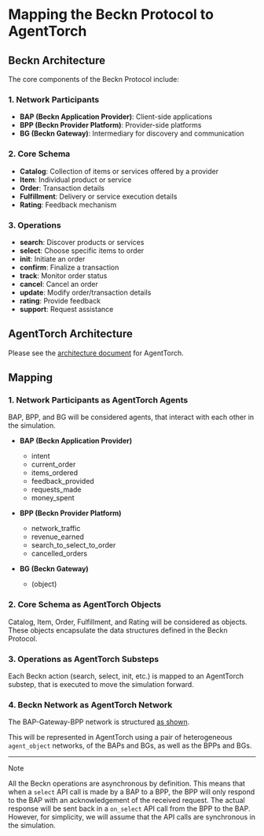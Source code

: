# Mapping the Beckn Protocol to AgentTorch

## Beckn Architecture

The core components of the Beckn Protocol include:

### 1. Network Participants

- **BAP (Beckn Application Provider)**: Client-side applications
- **BPP (Beckn Provider Platform)**: Provider-side platforms
- **BG (Beckn Gateway)**: Intermediary for discovery and communication

### 2. Core Schema

- **Catalog**: Collection of items or services offered by a provider
- **Item**: Individual product or service
- **Order**: Transaction details
- **Fulfillment**: Delivery or service execution details
- **Rating**: Feedback mechanism

### 3. Operations

- **search**: Discover products or services
- **select**: Choose specific items to order
- **init**: Initiate an order
- **confirm**: Finalize a transaction
- **track**: Monitor order status
- **cancel**: Cancel an order
- **update**: Modify order/transaction details
- **rating**: Provide feedback
- **support**: Request assistance

## AgentTorch Architecture

Please see the
[architecture document](https://github.com/AgentTorch/AgentTorch/blob/master/docs/architecture.md)
for AgentTorch.

## Mapping

### 1. Network Participants as AgentTorch Agents

BAP, BPP, and BG will be considered agents, that interact with each other in the
simulation.

- **BAP (Beckn Application Provider)**

  - intent
  - current_order
  - items_ordered
  - feedback_provided
  - requests_made
  - money_spent

- **BPP (Beckn Provider Platform)**

  - network_traffic
  - revenue_earned
  - search_to_select_to_order
  - cancelled_orders

- **BG (Beckn Gateway)**
  - (object)

### 2. Core Schema as AgentTorch Objects

Catalog, Item, Order, Fulfillment, and Rating will be considered as objects.
These objects encapsulate the data structures defined in the Beckn Protocol.

### 3. Operations as AgentTorch Substeps

Each Beckn action (search, select, init, etc.) is mapped to an AgentTorch
substep, that is executed to move the simulation forward.

### 4. Beckn Network as AgentTorch Network

The BAP-Gateway-BPP network is structured
[as shown](https://github.com/beckn/beckn-onix/blob/main/docs/user_guide.md#sample-deployment-diagram).

This will be represented in AgentTorch using a pair of heterogeneous
`agent_object` networks, of the BAPs and BGs, as well as the BPPs and BGs.

---

> [!NOTE]
>
> All the Beckn operations are asynchronous by definition. This means that when
> a `select` API call is made by a BAP to a BPP, the BPP will only respond to
> the BAP with an acknowledgement of the received request. The actual response
> will be sent back in a `on_select` API call from the BPP to the BAP. However,
> for simplicity, we will assume that the API calls are synchronous in the
> simulation.

